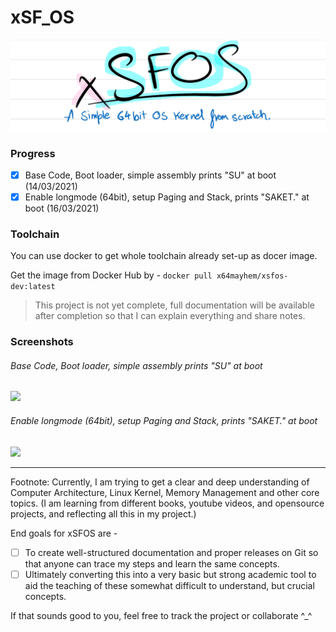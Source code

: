 # xSF_OS
![](https://github.com/Saket-Upadhyay/xSF_OS/blob/main/screenshots/Step1/xSFOSpen.png)
### Progress

- [x] Base Code, Boot loader, simple assembly prints "SU" at boot (14/03/2021)
- [x] Enable longmode (64bit), setup Paging and Stack, prints "SAKET." at boot (16/03/2021)

### Toolchain

You can use docker to get whole toolchain already set-up as docer image.

Get the image from Docker Hub by -
```docker pull x64mayhem/xsfos-dev:latest```


> This project is not yet complete, full documentation will be available after completion so that I can explain everything and share notes.
### Screenshots 

###### Base Code, Boot loader, simple assembly prints "SU" at boot 
![](https://github.com/Saket-Upadhyay/xSF_OS/blob/main/screenshots/Step1/Step1.png)

###### Enable longmode (64bit), setup Paging and Stack, prints "SAKET." at boot
![](https://github.com/Saket-Upadhyay/xSF_OS/blob/main/screenshots/Step2/step2.png)



---

Footnote: 
Currently, I am trying to get a clear and deep understanding of Computer Architecture, Linux Kernel, Memory Management and other core topics.
(I am learning from different books, youtube videos, and opensource projects, and reflecting all this in my project.)

End goals for xSFOS are -

- [ ] To create well-structured documentation and proper releases on Git so that anyone can trace my steps and learn the same concepts.
- [ ] Ultimately converting this into a very basic but strong academic tool to aid the teaching of these somewhat difficult to understand, but crucial concepts.

If that sounds good to you, feel free to track the project or collaborate ^\_^
